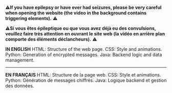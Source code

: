 ⚠️**If you have epilepsy or have ever had seizures, please be very careful when opening the website (the video in the background contains triggering elements).** ⚠️

⚠️**Si vous êtes épileptique ou que vous avez déjà eu des convulsions, veuillez faire très attention en ouvrant le site web (la vidéo en arrière plan comporte des éléments déclancheurs).** ⚠️

**IN ENGLISH**
HTML: Structure of the web page.
CSS: Style and animations.
Python: Generation of encrypted messages.
Java: Backend logic and data management.

---

**EN FRANÇAIS**
HTML: Structure de la page web.
CSS: Style et animations.
Python: Génération de messages chiffrés.
Java: Logique backend et gestion des données.

